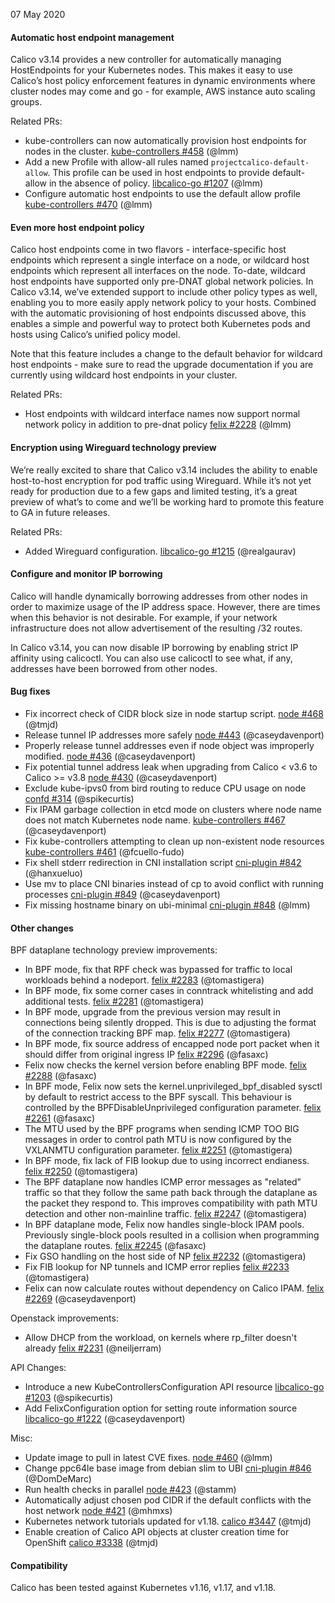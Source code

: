 07 May 2020

#### Automatic host endpoint management

Calico v3.14 provides a new controller for automatically managing HostEndpoints for your Kubernetes nodes. This makes it easy to use Calico’s host policy enforcement features in dynamic environments where cluster nodes may come and go - for example, AWS instance auto scaling groups.

Related PRs:

 - kube-controllers can now automatically provision host endpoints for nodes in the cluster. [kube-controllers #458](https://github.com/projectcalico/kube-controllers/pull/458) (@lmm)
 - Add a new Profile with allow-all rules named `projectcalico-default-allow`. This profile can be used in host endpoints to provide default-allow in the absence of policy. [libcalico-go #1207](https://github.com/projectcalico/libcalico-go/pull/1207) (@lmm)
 - Configure automatic host endpoints to use the default allow profile [kube-controllers #470](https://github.com/projectcalico/kube-controllers/pull/470) (@lmm)

#### Even more host endpoint policy

Calico host endpoints come in two flavors - interface-specific host endpoints which represent a single interface on a node, or wildcard host endpoints which represent all interfaces on the node. To-date, wildcard host endpoints have supported only pre-DNAT global network policies. In Calico v3.14, we’ve extended support to include other policy types as well, enabling you to more easily apply network policy to your hosts. Combined with the automatic provisioning of host endpoints discussed above, this enables a simple and powerful way to protect both Kubernetes pods and hosts using Calico’s unified policy model.

Note that this feature includes a change to the default behavior for wildcard host endpoints - make sure to read the upgrade documentation if you are currently using wildcard host endpoints in your cluster.

Related PRs:

 - Host endpoints with wildcard interface names now support normal network policy in addition to pre-dnat policy [felix #2228](https://github.com/projectcalico/felix/pull/2228) (@lmm)

#### Encryption using Wireguard technology preview

We’re really excited to share that Calico v3.14 includes the ability to enable host-to-host encryption for pod traffic using Wireguard. While it’s not yet ready for production due to a few gaps and limited testing, it’s a great preview of what’s to come and we’ll be working hard to promote this feature to GA in future releases.

Related PRs:

 - Added Wireguard configuration. [libcalico-go #1215](https://github.com/projectcalico/libcalico-go/pull/1215) (@realgaurav)

#### Configure and monitor IP borrowing

Calico will handle dynamically borrowing addresses from other nodes in order to maximize usage of the IP address space. However, there are times when this behavior is not desirable. For example, if your network infrastructure does not allow advertisement of the resulting /32 routes.

In Calico v3.14, you can now disable IP borrowing by enabling strict IP affinity using calicoctl. You can also use calicoctl to see what, if any, addresses have been borrowed from other nodes.

#### Bug fixes

 - Fix incorrect check of CIDR block size in node startup script. [node #468](https://github.com/projectcalico/node/pull/468) (@tmjd)
 - Release tunnel IP addresses more safely [node #443](https://github.com/projectcalico/node/pull/443) (@caseydavenport)
 - Properly release tunnel addresses even if node object was improperly modified. [node #436](https://github.com/projectcalico/node/pull/436) (@caseydavenport)
 - Fix potential tunnel address leak when upgrading from Calico < v3.6 to Calico  >= v3.8 [node #430](https://github.com/projectcalico/node/pull/430) (@caseydavenport)
 - Exclude kube-ipvs0 from bird routing to reduce CPU usage on node [confd #314](https://github.com/projectcalico/confd/pull/314) (@spikecurtis)
 - Fix IPAM garbage collection in etcd mode on clusters where node name does not match Kubernetes node name. [kube-controllers #467](https://github.com/projectcalico/kube-controllers/pull/467) (@caseydavenport)
 - Fix kube-controllers attempting to clean up non-existent node resources [kube-controllers #461](https://github.com/projectcalico/kube-controllers/pull/461) (@fcuello-fudo)
 - Fix shell stderr redirection in CNI installation script [cni-plugin #842](https://github.com/projectcalico/cni-plugin/pull/842) (@hanxueluo)
 - Use mv to place CNI binaries instead of cp to avoid conflict with running processes [cni-plugin #849](https://github.com/projectcalico/cni-plugin/pull/849) (@caseydavenport)
 - Fix missing hostname binary on ubi-minimal [cni-plugin #848](https://github.com/projectcalico/cni-plugin/pull/848) (@lmm)

#### Other changes

BPF dataplane technology preview improvements:

 - In BPF mode, fix that RPF check was bypassed for traffic to local workloads behind a nodeport. [felix #2283](https://github.com/projectcalico/felix/pull/2283) (@tomastigera)
 - In BPF mode, fix some corner cases in conntrack whitelisting and add additional tests. [felix #2281](https://github.com/projectcalico/felix/pull/2281) (@tomastigera)
 - In BPF mode, upgrade from the previous version may result in connections being silently dropped.  This is due to adjusting the format of the connection tracking BPF map. [felix #2277](https://github.com/projectcalico/felix/pull/2277) (@tomastigera)
 - In BPF mode, fix source address of encapped node port packet when it should differ from original ingress IP [felix #2296](https://github.com/projectcalico/felix/pull/2296) (@fasaxc)
 - Felix now checks the kernel version before enabling BPF mode. [felix #2288](https://github.com/projectcalico/felix/pull/2288) (@fasaxc)
 - In BPF mode, Felix now sets the kernel.unprivileged_bpf_disabled sysctl by default to restrict access to the BPF syscall.  This behaviour is controlled by the BPFDisableUnprivileged configuration parameter. [felix #2261](https://github.com/projectcalico/felix/pull/2261) (@fasaxc)
 - The MTU used by the BPF programs when sending ICMP TOO BIG messages in order to control path MTU is now configured by the VXLANMTU configuration parameter. [felix #2251](https://github.com/projectcalico/felix/pull/2251) (@tomastigera)
 - In BPF mode, fix lack of FIB lookup due to using incorrect endianess. [felix #2250](https://github.com/projectcalico/felix/pull/2250) (@tomastigera)
 - The BPF dataplane now handles ICMP error messages as "related" traffic so that they follow the same path back through the dataplane as the packet they respond to. This improves compatibility with path MTU detection and other non-mainline traffic. [felix #2247](https://github.com/projectcalico/felix/pull/2247) (@tomastigera)
 - In BPF dataplane mode, Felix now handles single-block IPAM pools.  Previously single-block pools resulted in a collision when programming the dataplane routes. [felix #2245](https://github.com/projectcalico/felix/pull/2245) (@fasaxc)
 - Fix GSO handling on the host side of NP [felix #2232](https://github.com/projectcalico/felix/pull/2232) (@tomastigera)
 - Fix FIB lookup for NP tunnels and ICMP error replies [felix #2233](https://github.com/projectcalico/felix/pull/2233) (@tomastigera)
 - Felix can now calculate routes without dependency on Calico IPAM. [felix #2269](https://github.com/projectcalico/felix/pull/2269) (@caseydavenport)

Openstack improvements:

 - Allow DHCP from the workload, on kernels where rp_filter doesn't already [felix #2231](https://github.com/projectcalico/felix/pull/2231) (@neiljerram)

API Changes:

 - Introduce a new KubeControllersConfiguration API resource [libcalico-go #1203](https://github.com/projectcalico/libcalico-go/pull/1203) (@spikecurtis)
 - Add FelixConfiguration option for setting route information source [libcalico-go #1222](https://github.com/projectcalico/libcalico-go/pull/1222) (@caseydavenport)

Misc:

 - Update image to pull in latest CVE fixes. [node #460](https://github.com/projectcalico/node/pull/460) (@lmm)
 - Change ppc64le base image from debian slim to UBI [cni-plugin #846](https://github.com/projectcalico/cni-plugin/pull/846) (@DomDeMarc)
 - Run health checks in parallel [node #423](https://github.com/projectcalico/node/pull/423) (@stamm)
 - Automatically adjust chosen pod CIDR if the default conflicts with the host network [node #421](https://github.com/projectcalico/node/pull/421) (@mhmxs)
 - Kubernetes network tutorials updated for v1.18. [calico #3447](https://github.com/projectcalico/calico/pull/3447) (@tmjd)
 - Enable creation of Calico API objects at cluster creation time for OpenShift [calico #3338](https://github.com/projectcalico/calico/pull/3338) (@tmjd)

#### Compatibility

Calico has been tested against Kubernetes v1.16, v1.17, and v1.18.
